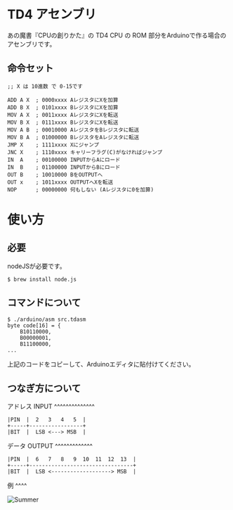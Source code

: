 TD4 アセンブリ
==============

あの魔書『CPUの創りかた』の TD4 CPU の ROM 部分をArduinoで作る場合のアセンブリです。

命令セット
----------

    ;; X は 10進数 で 0-15です

    ADD A X  ; 0000xxxx AレジスタにXを加算
    ADD B X  ; 0101xxxx BレジスタにXを加算
    MOV A X  ; 0011xxxx AレジスタにXを転送
    MOV B X  ; 0111xxxx BレジスタにXを転送
    MOV A B  ; 00010000 AレジスタをBレジスタに転送
    MOV B A  ; 01000000 BレジスタをAレジスタに転送
    JMP X    ; 1111xxxx Xにジャンプ
    JNC X    ; 1110xxxx キャリーフラグ(C)がなければジャンプ
    IN  A    ; 00100000 INPUTからAにロード
    IN  B    ; 01100000 INPUTからBにロード
    OUT B    ; 10010000 BをOUTPUTへ
    OUT x    ; 1011xxxx OUTPUTへXを転送
    NOP      ; 00000000 何もしない (Aレジスタに0を加算)

使い方
======

必要
----

nodeJSが必要です。

    $ brew install node.js

コマンドについて
----------------

    $ ./arduino/asm src.tdasm
    byte code[16] = {
        B10110000,
        B00000001,
        B11100000,
    ...

上記のコードをコピーして、Arduinoエディタに貼付けてください。

つなぎ方について
----------------

アドレス INPUT
^^^^^^^^^^^^^^

    |PIN  |  2   3   4   5  |
    +-----+-----------------+
    |BIT  |  LSB <---> MSB  |

データ OUTPUT
^^^^^^^^^^^^^

    |PIN  |  6   7   8   9  10  11  12  13  |
    +-----+---------------------------------+
    |BIT  |  LSB <-------------------> MSB  |

例
^^^^

![Summer](https://pbs.twimg.com/media/BwXkIYQCAAE3OE4.jpg)